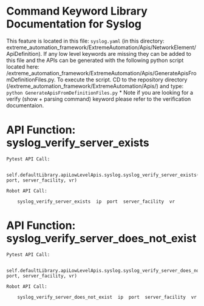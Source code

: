 # Command Keyword Library Documentation for Syslog
This feature is located in this file: `syslog.yaml` (in this directory: extreme_automation_framework/ExtremeAutomation/Apis/NetworkElement/ApiDefinition). If any low level keywords are missing they can be added to this file and the APIs can be generated with the following python script located here: /extreme_automation_framework/ExtremeAutomation/Apis/GenerateApisFromDefinitionFiles.py. To execute the script. CD to the repository directory (/extreme_automation_framework/ExtremeAutomation/Apis/) and type: `python GenerateApisFromDefinitionFiles.py` * Note if you are looking for a verify (show + parsing command) keyword please refer to the verification documentaion.

# API Function: syslog_verify_server_exists
	Pytest API Call: 

		self.defaultLibrary.apiLowLevelApis.syslog.syslog_verify_server_exists(ip, port, server_facility, vr)

	Robot API Call: 

		syslog_verify_server_exists  ip  port  server_facility  vr

# API Function: syslog_verify_server_does_not_exist
	Pytest API Call: 

		self.defaultLibrary.apiLowLevelApis.syslog.syslog_verify_server_does_not_exist(ip, port, server_facility, vr)

	Robot API Call: 

		syslog_verify_server_does_not_exist  ip  port  server_facility  vr

